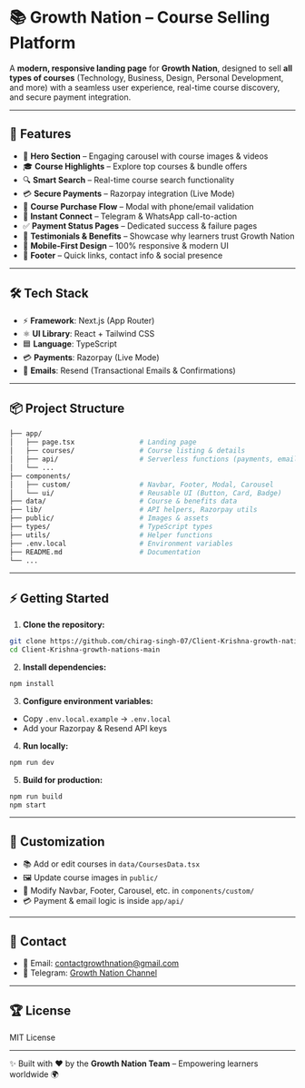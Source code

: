 # 📚 Growth Nation – Course Selling Platform  

A **modern, responsive landing page** for **Growth Nation**, designed to sell **all types of courses** (Technology, Business, Design, Personal Development, and more) with a seamless user experience, real-time course discovery, and secure payment integration.  

---

## 🚀 Features  
- 🎥 **Hero Section** – Engaging carousel with course images & videos  
- 🎓 **Course Highlights** – Explore top courses & bundle offers  
- 🔍 **Smart Search** – Real-time course search functionality  
- 💳 **Secure Payments** – Razorpay integration (Live Mode)  
- 📱 **Course Purchase Flow** – Modal with phone/email validation  
- 💬 **Instant Connect** – Telegram & WhatsApp call-to-action  
- ✅ **Payment Status Pages** – Dedicated success & failure pages  
- 🌟 **Testimonials & Benefits** – Showcase why learners trust Growth Nation  
- 📱 **Mobile-First Design** – 100% responsive & modern UI  
- 🦶 **Footer** – Quick links, contact info & social presence  

---

## 🛠️ Tech Stack  
- ⚡ **Framework**: Next.js (App Router)  
- ⚛️ **UI Library**: React + Tailwind CSS  
- 🟦 **Language**: TypeScript  
- 💳 **Payments**: Razorpay (Live Mode)  
- 📧 **Emails**: Resend (Transactional Emails & Confirmations)  

---

## 📦 Project Structure  
```bash
├── app/
│   ├── page.tsx                # Landing page
│   ├── courses/                # Course listing & details
│   ├── api/                    # Serverless functions (payments, emails)
│   └── ...
├── components/
│   ├── custom/                 # Navbar, Footer, Modal, Carousel
│   └── ui/                     # Reusable UI (Button, Card, Badge)
├── data/                       # Course & benefits data
├── lib/                        # API helpers, Razorpay utils
├── public/                     # Images & assets
├── types/                      # TypeScript types
├── utils/                      # Helper functions
├── .env.local                  # Environment variables
├── README.md                   # Documentation
└── ...
```

---

## ⚡ Getting Started  

1. **Clone the repository:**  
```bash
git clone https://github.com/chirag-singh-07/Client-Krishna-growth-nations.git
cd Client-Krishna-growth-nations-main
```

2. **Install dependencies:**  
```bash
npm install
```

3. **Configure environment variables:**  
- Copy `.env.local.example` → `.env.local`  
- Add your Razorpay & Resend API keys  

4. **Run locally:**  
```bash
npm run dev
```

5. **Build for production:**  
```bash
npm run build
npm start
```

---

## 📝 Customization  
- 📚 Add or edit courses in `data/CoursesData.tsx`  
- 🖼️ Update course images in `public/`  
- 🎨 Modify Navbar, Footer, Carousel, etc. in `components/custom/`  
- 💳 Payment & email logic is inside `app/api/`  

---

## 📧 Contact  
- 📩 Email: [contactgrowthnation@gmail.com](mailto:contactgrowthnation@gmail.com)  
- 📲 Telegram: [Growth Nation Channel](https://whatsapp.com/channel/0029VbAvgYaAojYq92wzif3f)  

---

## 🏆 License  
MIT License  

---

✨ Built with ♥️ by the **Growth Nation Team** – Empowering learners worldwide 🌍  
